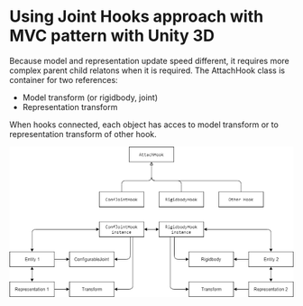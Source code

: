 # Using Joint Hooks approach with MVC  pattern with Unity 3D

Because model and representation update speed different, it requires more complex parent child relatons when it is required. The AttachHook class is container for two references:

- Model transform (or rigidbody, joint)
- Representation transform

When hooks connected, each object has acces to model transform or to representation transform of other hook.

![AttachHook Diagram](docs/AttachHook.png)


